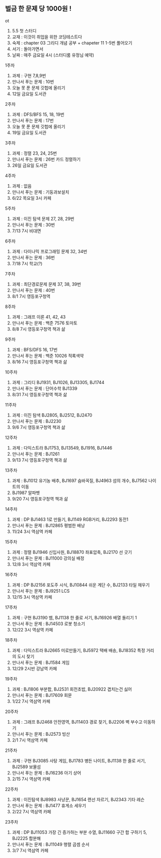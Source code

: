 ## 벌금 한 문제 당 1000원 !
ot
1. 5.5 첫 스터디
2. 교재 : 이것이 취업을 위한 코딩테스트다
3. 숙제 : chapter 03 그리디 개념 공부 + chapeter 11 1-5번 풀어오기
4. 서기 : 돌아가면서
5. 날짜 : 매주 금요일 4시 (스터디룸 유정님 예약)

1주차
1. 과제 : 구현 7,8,9번
2. 만나서 푸는 문제 : 10번
3. 오늘 못 푼 문제 깃헙에 올리기
4. 12일 금요일 도서관

2주차
1. 과제 : DFS/BFS 15, 18, 19번
2. 만나서 푸는 문제 : 17번
3. 오늘 못 푼 문제 깃헙에 올리기
4. 19일 금요일 도서관

3주차
1. 과제 : 정렬 23, 24, 25번
2. 만나서 푸는 문제 : 26번 카드 정렬하기
3. 26일 금요일 도서관

4주차
1. 과제 : 없음
2. 만나서 푸는 문제 : 기둥과보설치
3. 6/22 목요일 3시 카페

5주차
1. 과제 : 이진 탐색 문제 27, 28, 29번
2. 만나서 푸는 문제 : 30번
3. 7/13 7시 비대면

6주차
1. 과제 : 다이나믹 프로그래밍 문제 32, 34번
2. 만나서 푸는 문제 : 36번
3. 7/18 7시 학교(?)


7주차
1. 과제 : 최단경로문제 문제 37, 38, 39번
2. 만나서 푸는 문제 : 40번
3. 8/1 7시 영등포구청역


8주차
1. 과제 : 그래프 이론 41, 42, 43
2. 만나서 푸는 문제 : 백준 7576 토마토
3. 8/8 7시 영등포구청역 책과 삶

9주차
1. 과제 : BFS/DFS 16, 17번
2. 만나서 푸는 문제 : 백준 10026 적록색약
3. 8/16 7시 영등포구청역 책과 삶

10주차
1. 과제 : 그리디 BJ1931, BJ1026, BJ13305, BJ1744
2. 만나서 푸는 문제 : 단어수학 BJ1339
3. 8/31 7시 영등포구청역 책과 삶

11주차
1. 과제 : 이진 탐색 BJ2805, BJ2512, BJ2470
2. 만나서 푸는 문제 : BJ2230
3. 9/6 7시 영등포구청역 책과 삶

12주차
1. 과제 : 다익스트라 BJ1753, BJ13549, BJ1916, BJ1446
2. 만나서 푸는 문제 : BJ1261
3. 9/13 7시 영등포구청역 책과 삶

13주차
1. 과제 : BJ1012 유기농 배추, BJ1697 숨바꼭질, BJ4963 섬의 개수, BJ7562 나이트의 이동
2. BJ1987 알파벳
3. 9/20 7시 영등포구청역 책과 삶

14주차
1. 과제 : DP BJ1463 1로 만들기, BJ1149 RGB거리, BJ2293 동전1
2. 만나서 푸는 문제 : BJ12865 평범한 배낭
3. 11/24 3시 역삼역 카페

15주차
1. 과제 : 정렬 BJ1946 신입사원, BJ18870 좌표압축, BJ2170 선 긋기
2. 만나서 푸는 문제 : BJ11000 강의실 배정
3. 12/8 3시 역삼역 카페

16주차
1. 과제 : DP BJ2156 포도주 시식, BJ10844 쉬운 계단 수, BJ2133 타일 채우기
2. 만나서 푸는 문제 : BJ9251 LCS
3. 12/15 3시 역삼역 카페

17주차
1. 과제 : 구현 BJ3190 뱀, BJ1138 한 줄로 서기, BJ16926 배열 돌리기 1
2. 만나서 푸는 문제 : BJ14503 로봇 청소기
3. 12/22 3시 역삼역 카페

18주차
1. 과제 : 다익스트라 BJ2665 미로만들기, BJ5972 택배 배송, BJ18352 특정 거리의 도시 찾기
2. 만나서 푸는 문제 : BJ1584 게임
3. 12/29 2시반 강남역 카페

19주차
1. 과제 : BJ1806 부분합, BJ2531 회전초밥, BJ20922 겹치는건 싫어
2. 만나서 푸는 문제 : BJ17609 회문
3. 1/22 7시 역삼역 카페

20주차
1. 과제 : 그래프 BJ2468 안전영역, BJ11403 경로 찾기, BJ2206 벽 부수고 이동하기
2. 만나서 푸는 문제 : BJ2573 빙산
3. 2/1 7시 역삼역 카페

21주차
1. 과제 : 구현 BJ3085 사탕 게임, BJ1783 병든 나이트, BJ1138 한 줄로 서기, BJ2589 보물섬
2. 만나서 푸는 문제 : BJ16236 아기 상어
3. 2/15 7시 역삼역 카페

22주차
1. 과제 : 이진탐색 BJ8983 사냥꾼, BJ1654 랜선 자르기, BJ2343 기타 레슨
2. 만나서 푸는 문제 : BJ1477 휴게소 세우기
3. 2/22 7시 역삼역 카페

23주차
1. 과제 : DP BJ11053 가장 긴 증가하는 부분 수열, BJ11660 구간 합 구하기 5, BJ2225 합분해
2. 만나서 푸는 문제 : BJ11049 행렬 곱셈 순서
3. 3/7 7시 역삼역 카페

